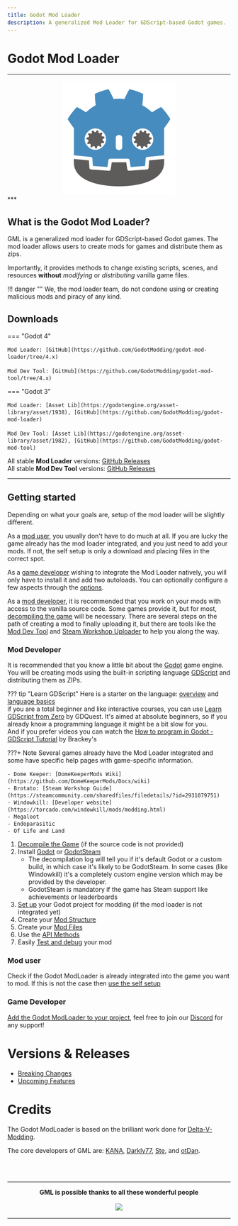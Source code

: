 ```yaml
---
title: Godot Mod Loader
description: A generalized Mod Loader for GDScript-based Godot games.
---
```


# Godot Mod Loader
***
<div align="center">
<img alt="Godot Modding Logo" src="_media/logo.png" width="256" />
</div>
***

## What is the Godot Mod Loader?
GML is a generalized mod loader for GDScript-based Godot games.
The mod loader allows users to create mods for games and distribute them as zips.

Importantly, it provides methods to change existing scripts, scenes, and resources **without** _modifying_ or _distributing_ vanilla game files.

!!! danger ""
    We, the mod loader team, do not condone using or creating malicious mods and piracy of any kind. 

## Downloads

=== "Godot 4"

    Mod Loader: [GitHub](https://github.com/GodotModding/godot-mod-loader/tree/4.x)

    Mod Dev Tool: [GitHub](https://github.com/GodotModding/godot-mod-tool/tree/4.x)

=== "Godot 3"

    Mod Loader: [Asset Lib](https://godotengine.org/asset-library/asset/1938), [GitHub](https://github.com/GodotModding/godot-mod-loader)

    Mod Dev Tool: [Asset Lib](https://godotengine.org/asset-library/asset/1982), [GitHub](https://github.com/GodotModding/godot-mod-tool)

All stable **Mod Loader** versions: [GitHub Releases](https://github.com/GodotModding/godot-mod-loader/releases)  
All stable **Mod Dev Tool** versions: [GitHub Releases](https://github.com/GodotModding/godot-mod-tool/releases)

***

## Getting started

Depending on what your goals are, setup of the mod loader will be slightly different.

As a [mod user](#mod-user), you usually don't have to do much at all. If you are lucky the game already has the mod loader
integrated, and you just need to add your mods. If not, the self setup is only a download and placing files in the correct spot.

As a [game developer](#game-developer) wishing to integrate the Mod Loader natively, you will only have to install it and add two autoloads.
You can optionally configure a few aspects through the [options](guides/integration/mod_loader_options.md).

As a [mod developer](#mod-developer), it is recommended that you work on your mods with access to the vanilla source code. 
Some games provide it, but for most, [decompiling the game](guides/modding/tools/decompile_games.md) will be necessary. 
There are several steps on the path of creating a mod to finally uploading it, but there are tools like the [Mod Dev Tool](guides/modding/tools/mod_tool.md)
and [Steam Workshop Uploader](guides/modding/tools/workshop_uploader.md) to help you along the way.

### Mod Developer

It is recommended that you know a little bit about the [Godot](https://docs.godotengine.org/en/stable/about/introduction.html#about-godot-engine) 
game engine. You will be creating mods using the built-in scripting language [GDScript](https://docs.godotengine.org/en/stable/tutorials/scripting/gdscript/gdscript_basics.html#doc-gdscript) 
and distributing them as ZIPs. 

??? tip "Learn GDScript"
    Here is a starter on the language: [overview](https://docs.godotengine.org/en/4.2/tutorials/scripting/gdscript/index.html) 
    and [language basics](https://docs.godotengine.org/en/4.2/tutorials/scripting/gdscript/gdscript_basics.html)  
    if you are a total beginner and like interactive courses, you can use [Learn GDScript from Zero](https://docs.godotengine.org/en/stable/getting_started/introduction/learn_to_code_with_gdscript.html) by GDQuest. 
    It's aimed at absolute beginners, so if you already know a programming language it might be a bit slow for you.  
    And if you prefer videos you can watch the [How to program in Godot - GDScript Tutorial](https://www.youtube.com/watch?v=e1zJS31tr88) by Brackey's

???+ Note
    Several games already have the Mod Loader integrated and some have specific help pages with game-specific information.
    
    - Dome Keeper: [DomeKeeperMods Wiki](https://github.com/DomeKeeperMods/Docs/wiki)
    - Brotato: [Steam Workshop Guide](https://steamcommunity.com/sharedfiles/filedetails/?id=2931079751)
    - Windowkill: [Developer website](https://torcado.com/windowkill/mods/modding.html)
    - Megaloot
    - Endoparasitic
    - Of Life and Land

1. [Decompile the Game](guides/modding/tools/decompile_games.md) (if the source code is not provided)
2. Install [Godot](https://godotengine.org/download/) or [GodotSteam](guides/modding/tools/godot_steam.md)
    - The decompilation log will tell you if it's default Godot or a custom build, in which case it's likely to be GodotSteam.
        In some cases (like Windowkill) it's a completely custom engine version which may be provided by the developer.
    - GodotSteam is mandatory if the game has Steam support like achievements or leaderboards
3. [Set up](guides/integration/godot_project_setup.md) your Godot project for modding (if the mod loader is not integrated yet)
4. Create your [Mod Structure](guides/modding/mod_structure.md)
5. Create your [Mod Files](guides/modding/mod_files.md)
6. Use the [API Methods](api/mod_loader_api.md)
7. Easily [Test and debug](guides/modding/testing_debugging.md) your mod

### Mod user
Check if the Godot ModLoader is already integrated into the game you want to mod.
If this is not the case then [use the self setup](guides/integration/mod_loader_self_setup.md)

### Game Developer
[Add the Godot ModLoader to your project](guides/integration/godot_project_setup.md), feel free to join our [Discord](https://discord.gg/J5AvdFK4mw) for any support!

# Versions & Releases
- [Breaking Changes](misc/breaking_changes.md)
- [Upcoming Features](misc/upcoming_features.md)

# Credits
The Godot ModLoader is based on the brilliant work done for [Delta-V-Modding](https://gitlab.com/Delta-V-Modding/Mods).

The core developers of GML are: [KANA](https://github.com/KANAjetzt), [Darkly77](https://github.com/ithinkandicode), [Ste](https://github.com/Qubus0), and [otDan](https://github.com/otDan).

<br></br>

---

<div align="center">
  <b>GML is possible thanks to all these wonderful people</b>
  <br></br>
  <a href="https://github.com/GodotModding/godot-mod-loader/graphs/contributors">
    <img src="https://contrib.rocks/image?repo=GodotModding/godot-mod-loader" />
  </a>
</div>

---
